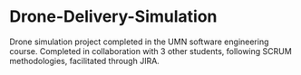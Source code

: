# Drone-Delivery-Simulation
Drone simulation project completed in the UMN software engineering course. Completed in collaboration with 3 other students, following SCRUM methodologies, facilitated through JIRA.
